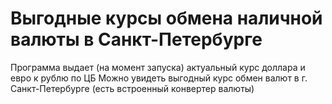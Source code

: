 # Выгодные курсы обмена наличной валюты в Санкт-Петербурге

Программа выдает (на момент запуска) актуальный курс доллара и евро к рублю по ЦБ
Можно увидеть выгодный курс обмен валют в г. Санкт-Петербурге
(есть встроенный конвертер валюты)


